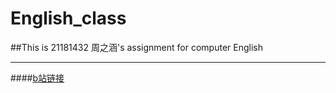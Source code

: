 # English_class
##This is 21181432 周之涵's assignment for computer English
***
####[b站链接](http://www.bilibili.com/)
